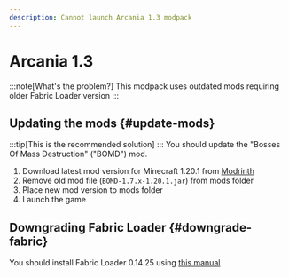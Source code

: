 ```yaml
---
description: Cannot launch Arcania 1.3 modpack
---
```

# Arcania 1.3
:::note[What's the problem?]
This modpack uses outdated mods requiring older Fabric Loader version
:::

## Updating the mods {#update-mods}
:::tip[This is the recommended solution]
:::
You should update the "Bosses Of Mass Destruction" ("BOMD") mod.
1. Download latest mod version for Minecraft 1.20.1 from [Modrinth](https://modrinth.com/mod/bosses-of-mass-destruction/versions?g=1.20.1)
2. Remove old mod file (`BOMD-1.7.x-1.20.1.jar`) from mods folder
3. Place new mod version to mods folder
4. Launch the game

## Downgrading Fabric Loader {#downgrade-fabric}
You should install Fabric Loader 0.14.25 using [this manual](../fabric)